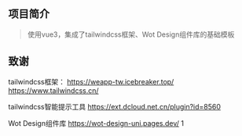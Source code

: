 ## 项目简介
> 使用vue3，集成了tailwindcss框架、Wot Design组件库的基础模板


## 致谢
tailwindcss框架：
https://weapp-tw.icebreaker.top/
https://www.tailwindcss.cn/

tailwindcss智能提示工具
https://ext.dcloud.net.cn/plugin?id=8560

Wot Design组件库
https://wot-design-uni.pages.dev/
1